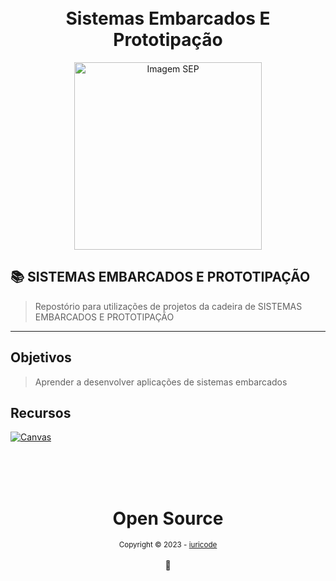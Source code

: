 ﻿<h1 align="center">
  <br> Sistemas Embarcados E Prototipação
</h1>

<p align="center">
  <img src="https://www.tshirtgeek.com.br/wp-content/uploads/2021/09/ele012.jpg" alt="Imagem SEP" style="width: 300px; height: auto;" />
</p>

## 📚 SISTEMAS EMBARCADOS E PROTOTIPAÇÃO

> Repostório para utilizações de projetos da cadeira de SISTEMAS EMBARCADOS E PROTOTIPAÇÃO

---

## Objetivos

> Aprender a desenvolver aplicações de sistemas embarcados


## Recursos

[![Canvas](https://img.shields.io/badge/perfil%20-%23323330.svg?&style=for-the-badge&logo=perfil&logoColor=black&color=F745B5)](https://canvas.instructure.com/courses/6833000)

<div align="center">
  <br/>
  <br/>
  <br/>
    <div>
      <h1>Open Source</h1>
      <sub>Copyright © 2023 - <a href="https://github.com/iuricode">iuricode</sub></a>
    </div>
    <br/>
    💖
</div>
